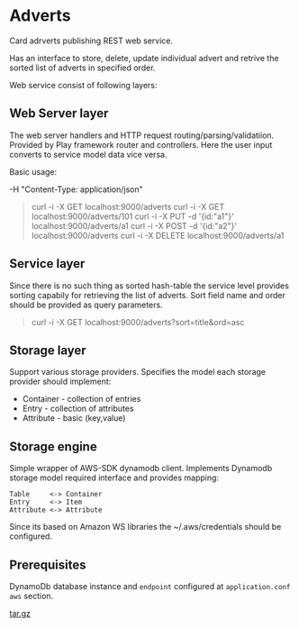 Adverts
=========

Card adrverts publishing REST web service. 

Has an interface to store, delete, update individual advert and retrive the sorted list of adverts in specified order.

Web service consist of following layers:
  
Web Server layer
----------------

The web server handlers and HTTP request routing/parsing/validatiion.
Provided by Play framework router and controllers. 
Here the user input converts to service model data vice versa.

Basic usage: 

-H "Content-Type: application/json"

  > curl -i -X GET localhost:9000/adverts
  > curl -i -X GET localhost:9000/adverts/101
  > curl -i -X PUT  -d '{id:"a1"}' localhost:9000/adverts/a1
  > curl -i -X POST -d '{id:"a2"}' localhost:9000/adverts
  > curl -i -X DELETE localhost:9000/adverts/a1
    
Service layer
-------------

Since there is no such thing as sorted hash-table the service level provides sorting capabily for retrieving the list of adverts.
Sort field name and order should be provided as query parameters.

  > curl -i -X GET localhost:9000/adverts?sort=title&ord=asc


Storage layer
-------------

Support various storage providers.
Specifies the model each storage provider should implement:

  * Container - collection of entries
  * Entry     - collection of attributes
  * Attribute - basic (key,value)

Storage engine
--------------

Simple wrapper of AWS-SDK dynamodb client. Implements Dynamodb storage model required interface and provides mapping:
      
    Table     <-> Container
    Entry     <-> Item
    Attribute <-> Attribute

Since its based on Amazon WS libraries the ~/.aws/credentials should be configured.


Prerequisites
-------------
DynamoDb database instance and `endpoint` configured at `application.conf` `aws` section.

[tar.gz](http://dynamodb-local.s3-website-us-west-2.amazonaws.com/dynamodb_local_latest.tar.gz)

